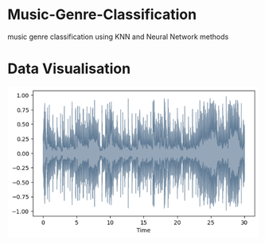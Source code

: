 # Music-Genre-Classification
music genre classification using KNN and Neural Network methods

# Data Visualisation
![waveform-plot](Images/waveshow.png)